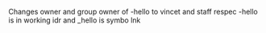 Changes owner and group owner of -hello to vincet and staff respec -hello is in working idr and _hello is symbo lnk
